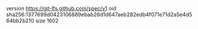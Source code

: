 version https://git-lfs.github.com/spec/v1
oid sha256:1377699d0423106889ebab26d1d647aeb282edb4f071e71d2a5e4d564bb2b210
size 1602
